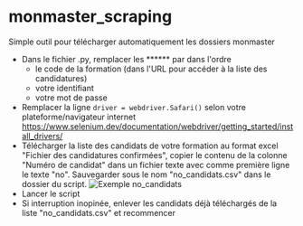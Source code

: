 # monmaster_scraping

Simple outil pour télécharger automatiquement les dossiers monmaster
- Dans le fichier .py, remplacer les ****** par dans l'ordre
  - le code de la formation (dans l'URL pour accéder à la liste des candidatures)
  - votre identifiant
  - votre mot de passe
- Remplacer la ligne `driver = webdriver.Safari()` selon votre plateforme/navigateur internet https://www.selenium.dev/documentation/webdriver/getting_started/install_drivers/
- Télécharger la liste des candidats de votre formation au format excel "Fichier des candidatures confirmées", copier le contenu de la colonne "Numéro de candidat" dans un fichier texte avec comme première ligne le texte "no". Sauvegarder sous le nom "no_candidats.csv" dans le dossier du script.
![Exemple no_candidats](https://user-images.githubusercontent.com/386604/234013834-1ea3caa8-267d-4c0e-9aaa-54a98b8c1a90.png)
- Lancer le script
- Si interruption inopinée, enlever les candidats déjà téléchargés de la liste "no_candidats.csv" et recommencer

